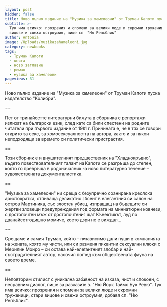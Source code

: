 ```yaml
---
layout: post
hidden: false
title: Ново пълно издание на "Музика за хамелеони" от Труман Капоти пускат "Колибри"
subtitle: >-
  Тук има всичко: прозрения и спомени за велики люде и скромни труженици, стари
  вицове и свежи остроумия, пише сп. "Ню Репъблик"
author: Antonia
image: /Uploads/muzikazahameleoni.jpg
category: newbooks
tags:
  - Труман Капоти
  - книга
  - ново заглавие
  - роман
  - музика за хамелеони
pageviews: 31
---
```

Ново пълно издание на "Музика за хамелеони" от Труман Капоти пуска издателство "Колибри".

\==

Пет от тринайсетте литературни бижута в сборника с репортажи излизат на български език, след като са били спестени на родните читатели при първото издание от 1981 г. Причината е, че в тях се говори открито за секс, за хомосексуалността на автора, както и за някои неподходящи за времето си политически пристрастия.

\==

Този сборник е и внушителният предшественик на "Хладнокръвно", където повествователният талант на Капоти се разгръща до степен, която го превръща в родоначалник на ново литературно течение – художествената документалистика. 

\==

"Музика за хамелеони" ни среща с безупречно соанирана креолска аристократка, отпиваща деликатно абсент в елегантния си салон на остров Мартиника, със злостен убиец, изпращащ на бъдещите си жертви зловещи предупреждения под формата на миниатюрни ковчези, с достопочтен мъж от достопочтения щат Кънектикът, луд по дванайсетгодишно момиче, което дори не е виждал...

\==

Срещаме и самия Труман, който – независимо дали пуши в компанията на жената, която му чисти, или си разменя пикантни сексуални клюки с Мерилин Монро – си остава най-елегантният злобар и най-състрадателният автор, насочил поглед към обществената фауна на своето време.

\==

Неповторим стилист с уникална забавност на изказа, чист и спокоен, с несравним диалог, пише за разказите в. "Ню Йорк Таймс Бук Ревю". Тук има всичко: прозрения и спомени за велики люде и скромни труженици, стари вицове и свежи остроумия, добавя сп. "Ню Репъблик".
